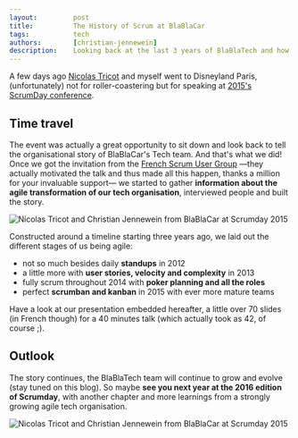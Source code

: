 ```yaml
---
layout:         post
title:          The History of Scrum at BlaBlaCar
tags:           tech
authors:        [christian-jennewein]
description:    Looking back at the last 3 years of BlaBlaTech and how the growth of the team has been absorbed and managed from an organisational point of view.
---
```


A few days ago [Nicolas Tricot](/authors/#author-nicolas-tricot) and myself went to Disneyland Paris, (unfortunately) not for roller-coastering but for speaking at [2015's ScrumDay conference](http://scrumday.fr/).

## Time travel

The event was actually a great opportunity to sit down and look back to tell the organisational story of BlaBlaCar's Tech team. And that's what we did! Once we got the invitation from the [French Scrum User Group](http://frenchsug.org/) —they actually motivated the talk and thus made all this happen, thanks a million for your invaluable support— we started to gather **information about the agile transformation of our tech organisation**, interviewed people and built the story.

<p class="text-center">
    <img src="../../images/2015-04-13-the-history-of-scrum-at-blablacar/scrumday-2015-blablacar.jpg" alt="Nicolas Tricot and Christian Jennewein from BlaBlaCar at Scrumday 2015" />
</p>

Constructed around a timeline starting three years ago, we laid out the different stages of us being agile:

- not so much besides daily **standups** in 2012
- a little more with **user stories, velocity and complexity** in 2013
- fully scrum throughout 2014 with **poker planning and all the roles**
- perfect **scrumban and kanban** in 2015 with ever more mature teams

Have a look at our presentation embedded hereafter, a little over 70 slides (in French though) for a 40 minutes talk (which actually took as 42, of course ;).

<script async class="speakerdeck-embed" data-id="4dc56932cade4fd8965f1c84d41d58ae" data-ratio="1.77777777777778" src="//speakerdeck.com/assets/embed.js"></script>

## Outlook

The story continues, the BlaBlaTech team will continue to grow and evolve (stay tuned on this blog). So maybe **see you next year at the 2016 edition of Scrumday**, with another chapter and more learnings from a strongly growing agile tech organisation.

<p class="text-center">
    <img src="../../images/2015-04-13-the-history-of-scrum-at-blablacar/scrumday-2015-all.jpg" alt="Nicolas Tricot and Christian Jennewein from BlaBlaCar at Scrumday 2015" />
</p>